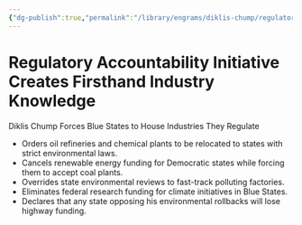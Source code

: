 ```yaml
---
{"dg-publish":true,"permalink":"/library/engrams/diklis-chump/regulatory-accountability-initiative-creates-firsthand-industry-knowledge/","tags":["DC/Blue-States","DC/AS5"]}
---
```


# Regulatory Accountability Initiative Creates Firsthand Industry Knowledge
Diklis Chump Forces Blue States to House Industries They Regulate
- Orders oil refineries and chemical plants to be relocated to states with strict environmental laws.  
- Cancels renewable energy funding for Democratic states while forcing them to accept coal plants.  
- Overrides state environmental reviews to fast-track polluting factories.  
- Eliminates federal research funding for climate initiatives in Blue States.  
- Declares that any state opposing his environmental rollbacks will lose highway funding.

